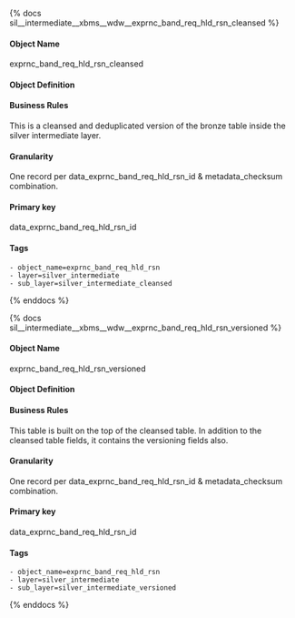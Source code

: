 {% docs sil__intermediate__xbms__wdw__exprnc_band_req_hld_rsn_cleansed %}

#### Object Name
exprnc_band_req_hld_rsn_cleansed

#### Object Definition


#### Business Rules
This is a cleansed and deduplicated version of the bronze table inside the silver intermediate layer.

#### Granularity
One record per data_exprnc_band_req_hld_rsn_id & metadata_checksum combination.

#### Primary key
data_exprnc_band_req_hld_rsn_id

#### Tags
    - object_name=exprnc_band_req_hld_rsn
    - layer=silver_intermediate
    - sub_layer=silver_intermediate_cleansed

{% enddocs %}

{% docs sil__intermediate__xbms__wdw__exprnc_band_req_hld_rsn_versioned %}

#### Object Name
exprnc_band_req_hld_rsn_versioned

#### Object Definition


#### Business Rules
This table is built on the top of the cleansed table. In addition to the cleansed table fields, it contains the versioning fields also.

#### Granularity
One record per data_exprnc_band_req_hld_rsn_id & metadata_checksum combination.

#### Primary key
data_exprnc_band_req_hld_rsn_id

#### Tags
    - object_name=exprnc_band_req_hld_rsn
    - layer=silver_intermediate
    - sub_layer=silver_intermediate_versioned

{% enddocs %}